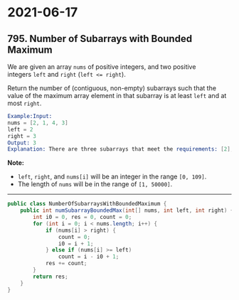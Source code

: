 # 2021-06-17

## 795. Number of Subarrays with Bounded Maximum

We are given an array `nums` of positive integers, and two positive integers `left` and `right` (`left <= right`).

Return the number of (contiguous, non-empty) subarrays such that the value of the maximum array element in that subarray is at least `left` and at most `right`.

```s
Example:Input:
nums = [2, 1, 4, 3]
left = 2
right = 3
Output: 3
Explanation: There are three subarrays that meet the requirements: [2], [2, 1], [3].
```

**Note:**

- `left`, `right`, and `nums[i]` will be an integer in the range `[0, 109]`.
- The length of `nums` will be in the range of `[1, 50000]`.

---

```java
public class NumberOfSubarraysWithBoundedMaximum {
    public int numSubarrayBoundedMax(int[] nums, int left, int right) {
        int i0 = 0, res = 0, count = 0;
        for (int i = 0; i < nums.length; i++) {
            if (nums[i] > right) {
                count = 0;
                i0 = i + 1;
            } else if (nums[i] >= left)
                count = i - i0 + 1;
            res += count;
        }
        return res;
    }
}

```
